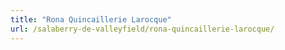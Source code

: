 ```yaml
---
title: "Rona Quincaillerie Larocque"
url: /salaberry-de-valleyfield/rona-quincaillerie-larocque/
---
```

